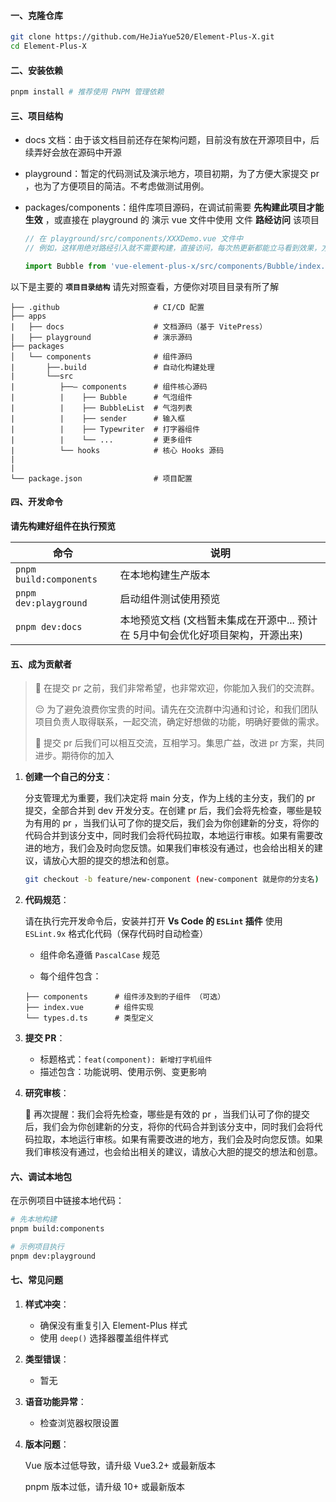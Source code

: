 #### **一、克隆仓库**

```bash
git clone https://github.com/HeJiaYue520/Element-Plus-X.git
cd Element-Plus-X
```

#### **二、安装依赖**

```bash
pnpm install # 推荐使用 PNPM 管理依赖
```

#### **三、项目结构**

- docs 文档：由于该文档目前还存在架构问题，目前没有放在开源项目中，后续弄好会放在源码中开源

- playground：暂定的代码测试及演示地方，项目初期，为了方便大家提交 pr ，也为了方便项目的简洁。不考虑做测试用例。

- packages/components：组件库项目源码，在调试前需要 **先构建此项目才能生效** ，或直接在 playground 的 演示 vue 文件中使用 文件 **路经访问** 该项目

  ```js
  // 在 playground/src/components/XXXDemo.vue 文件中
  // 例如，这样用绝对路经引入就不需要构建，直接访问，每次热更新都能立马看到效果，方便你本地调试开发

  import Bubble from 'vue-element-plus-x/src/components/Bubble/index.vue'
  ```

以下是主要的 **`项目目录结构`** 请先对照查看，方便你对项目目录有所了解

```plaintext
├── .github                     # CI/CD 配置
├── apps
|   ├── docs                    # 文档源码（基于 VitePress）
|   ├── playground              # 演示源码
├── packages
│   └── components              # 组件源码
|       ├──.build               # 自动化构建处理
|       └──src
|          ├──— components      # 组件核心源码
|          |    ├── Bubble      # 气泡组件
|          |    ├── BubbleList  # 气泡列表
|          |    ├── sender      # 输入框
|          |    ├── Typewriter  # 打字器组件
|          |    └── ...         # 更多组件
|          └── hooks            # 核心 Hooks 源码
|
|
└── package.json                # 项目配置
```

#### **四、开发命令**

**请先构建好组件在执行预览**

| 命令                | 说明                 |
| ------------------- | -------------------- |
| `pnpm build:components` | 在本地构建生产版本   |
| `pnpm dev:playground` | 启动组件测试使用预览 |
| `pnpm dev:docs` | 本地预览文档 (文档暂未集成在开源中... 预计在 5月中旬会优化好项目架构，开源出来) |

#### **五、成为贡献者**

> 🥰 在提交 pr 之前，我们非常希望，也非常欢迎，你能加入我们的交流群。
>
> 😔 为了避免浪费你宝贵的时间。请先在交流群中沟通和讨论，和我们团队项目负责人取得联系，一起交流，确定好想做的功能，明确好要做的需求。
>
> 💌 提交 pr 后我们可以相互交流，互相学习。集思广益，改进 pr 方案，共同进步。期待你的加入

1. **创建一个自己的分支**：

   分支管理尤为重要，我们决定将 main 分支，作为上线的主分支，我们的 pr 提交，全部合并到 dev 开发分支。在创建 pr 后，我们会将先检查，哪些是较为有用的 pr ，当我们认可了你的提交后，我们会为你创建新的分支，将你的代码合并到该分支中，同时我们会将代码拉取，本地运行审核。如果有需要改进的地方，我们会及时向您反馈。如果我们审核没有通过，也会给出相关的建议，请放心大胆的提交的想法和创意。

   ```bash
   git checkout -b feature/new-component (new-component 就是你的分支名)
   ```

2. **代码规范**：

   请在执行完开发命令后，安装并打开 **Vs Code 的  `ESLint`  插件**  使用  `ESLint.9x`  格式化代码（保存代码时自动检查）

   - 组件命名遵循  `PascalCase`  规范

   - 每个组件包含：

   ```plaintext
   ├── components      # 组件涉及到的子组件 （可选）
   ├── index.vue       # 组件实现
   └── types.d.ts      # 类型定义
   ```

3. **提交 PR**：

   - 标题格式：`feat(component): 新增打字机组件`
   - 描述包含：功能说明、使用示例、变更影响

4. **研究审核**：

   🙋 再次提醒：我们会将先检查，哪些是有效的 pr ，当我们认可了你的提交后，我们会为你创建新的分支，将你的代码合并到该分支中，同时我们会将代码拉取，本地运行审核。如果有需要改进的地方，我们会及时向您反馈。如果我们审核没有通过，也会给出相关的建议，请放心大胆的提交的想法和创意。

#### **六、调试本地包**

在示例项目中链接本地代码：

```bash
# 先本地构建
pnpm build:components

# 示例项目执行
pnpm dev:playground
```

#### 七、**常见问题**

1. **样式冲突**：
   - 确保没有重复引入 Element-Plus 样式
   - 使用 `deep()` 选择器覆盖组件样式
2. **类型错误**：
   - 暂无
3. **语音功能异常**：

   - 检查浏览器权限设置

4. **版本问题**：

   Vue 版本过低导致，请升级 Vue3.2+ 或最新版本

   pnpm 版本过低，请升级 10+ 或最新版本

